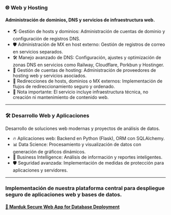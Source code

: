 ### 🌐 Web y Hosting

#### Administración de dominios, DNS y servicios de infraestructura web.

- 🌎 Gestión de hosts y dominios: Administración de cuentas de dominio y configuración de registros DNS.
- 🛡️ Administración de MX en host externo: Gestión de registros de correo en servicios separados.
- 🛠️ Manejo avanzado de DNS: Configuración, ajustes y optimización de zonas DNS en servicios como Railway, Cloudflare, Porkbun y Hostinger.
- 📡 Gestión de cuentas de hosting: Administración de proveedores de hosting web y servicios asociados.
- 🔀 Redirecciones de hosts, dominios o MX externos: Implementación de flujos de redireccionamiento seguro y ordenado.
- 🚫 Nota importante: El servicio incluye infraestructura técnica, no creación ni mantenimiento de contenido web.

---

### 🛠️ Desarrollo Web y Aplicaciones
Desarrollo de soluciones web modernas y proyectos de análisis de datos.

- 🔥 Aplicaciones web: Backend en Python (Flask), ORM con SQLAlchemy.
- 📊 Data Science: Procesamiento y visualización de datos con generación de gráficos dinámicos.
- 🧠 Business Intelligence: Análisis de información y reportes inteligentes.
- 🛡️ Seguridad avanzada: Implementación de medidas de protección para aplicaciones y servidores.

---

### Implementación de nuestra plataforma central para despliegue seguro de aplicaciones web y bases de datos.
#### [🌌 Marduk Secure Web App for Database Deployment ](/md/marduk)
